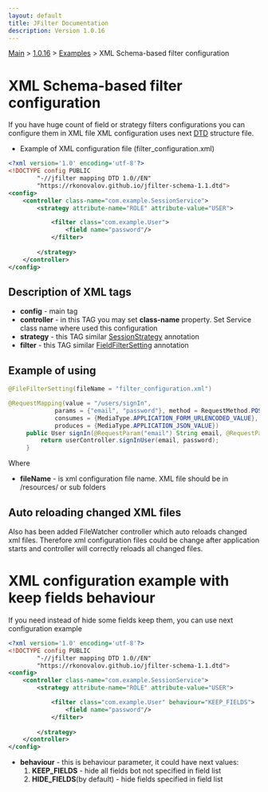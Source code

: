 ```yaml
---
layout: default
title: JFilter Documentation
description: Version 1.0.16
---
```


[Main](../../../index.MD) > [1.0.16](../../index.MD) >  [Examples](../index.MD) > XML Schema-based filter configuration

# XML Schema-based filter configuration
If you have huge count of field or strategy filters configurations you can configure them in XML file
XML configuration uses next [DTD](https://rkonovalov.github.io/jfilter-schema-1.1.dtd) structure file.

* Example of XML configuration file (filter_configuration.xml)

```xml
<?xml version='1.0' encoding='utf-8'?>
<!DOCTYPE config PUBLIC
        "-//jfilter mapping DTD 1.0//EN"
        "https://rkonovalov.github.io/jfilter-schema-1.1.dtd">
<config>
    <controller class-name="com.example.SessionService">
        <strategy attribute-name="ROLE" attribute-value="USER">

            <filter class="com.example.User">
                <field name="password"/>
            </filter>
            
        </strategy>       
    </controller>
</config>
```

## Description of XML tags
* **config** - main tag
* **controller** - in this TAG you may set **class-name** property. Set Service class name where used this configuration
* **strategy** - this TAG similar [SessionStrategy](../filter-strategy/index.MD) annotation
* **filter** - this TAG similar [FieldFilterSetting](../filter-field/index.MD) annotation

## Example of using

```java
@FileFilterSetting(fileName = "filter_configuration.xml")

@RequestMapping(value = "/users/signIn",
             params = {"email", "password"}, method = RequestMethod.POST,
             consumes = {MediaType.APPLICATION_FORM_URLENCODED_VALUE},
             produces = {MediaType.APPLICATION_JSON_VALUE})            
     public User signIn(@RequestParam("email") String email, @RequestParam("password") String password) {
         return userController.signInUser(email, password);
     }
```

Where
* **fileName** - is xml configuration file name. XML file should be in /resources/ or sub folders

## Auto reloading changed XML files
Also has been added FileWatcher controller which auto reloads changed xml files.
Therefore xml configuration files could be change after application starts 
and controller will correctly reloads all changed files.

# XML configuration example with keep fields behaviour
If you need instead of hide some fields keep them, you can use next configuration example

```xml
<?xml version='1.0' encoding='utf-8'?>
<!DOCTYPE config PUBLIC
        "-//jfilter mapping DTD 1.0//EN"
        "https://rkonovalov.github.io/jfilter-schema-1.1.dtd">
<config>
    <controller class-name="com.example.SessionService">
        <strategy attribute-name="ROLE" attribute-value="USER">

            <filter class="com.example.User" behaviour="KEEP_FIELDS">
                <field name="password"/>
            </filter>
            
        </strategy>       
    </controller>
</config>
```
* **behaviour** - this is behaviour parameter, it could have next values:
  1. **KEEP_FIELDS** - hide all fields bot not specified in field list
  2. **HIDE_FIELDS**(by default) - hide fields specified in field list
